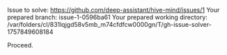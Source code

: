 Issue to solve: https://github.com/deep-assistant/hive-mind/issues/1
Your prepared branch: issue-1-0596ba61
Your prepared working directory: /var/folders/cl/831lqjgd58v5mb_m74cfdfcw0000gn/T/gh-issue-solver-1757849608184

Proceed.